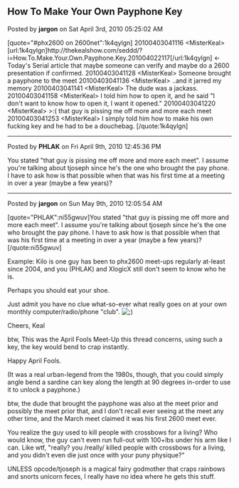 ## How To Make Your Own Payphone Key
Posted by **jargon** on Sat April 3rd, 2010 05:25:02 AM

[quote=&quot;#phx2600 on 2600net&quot;:1k4qylgn]
20100403041116 &lt;MisterKeal&gt; [url:1k4qylgn]http&#58;//thekealshow&#46;com/seddd/?i=How&#46;To&#46;Make&#46;Your&#46;Own&#46;Payphone&#46;Key&#46;201004022117[/url:1k4qylgn] &lt;- Today's Serial article that maybe someone can verify and maybe do a 2600 presentation if confirmed.
20100403041128 &lt;MisterKeal&gt; Someone brought a payphone to the meet
20100403041136 &lt;MisterKeal&gt; ..and it jarred my memory
20100403041141 &lt;MisterKeal&gt; The dude was a jackass.
20100403041158 &lt;MisterKeal&gt; I told him how to open it, and he said &quot;I don't want to know how to open it, I want it opened.&quot;
20100403041220 &lt;MisterKeal&gt; &gt;:( that guy is pissing me off more and more each meet
20100403041253 &lt;MisterKeal&gt; I simply told him how to make his own fucking key and he had to be a douchebag.
[/quote:1k4qylgn]

--------------------------------------------------------------------------------

Posted by **PHLAK** on Fri April 9th, 2010 12:45:36 PM

You stated &quot;that guy is pissing me off more and more each meet&quot;. I assume you're talking about tjoseph since he's the one who brought the pay phone.  I have to ask how is that possible when that was his first time at a meeting in over a year (maybe a few years)?

--------------------------------------------------------------------------------

Posted by **jargon** on Sun May 9th, 2010 12:05:54 AM

[quote=&quot;PHLAK&quot;:ni55gwuv]You stated &quot;that guy is pissing me off more and more each meet&quot;. I assume you're talking about tjoseph since he's the one who brought the pay phone.  I have to ask how is that possible when that was his first time at a meeting in over a year (maybe a few years)?[/quote:ni55gwuv]

Example: Kilo is one guy has been to phx2600 meet-ups regularly at-least since 2004, and you (PHLAK) and XlogicX still don't seem to know who he is.

Perhaps you should eat your shoe.

Just admit you have no clue what-so-ever what really goes on at your own monthly computer/radio/phone &quot;club&quot;. <!-- s;) --><img src="{SMILIES_PATH}/icon_e_wink.gif" alt=";)" title="Wink" /><!-- s;) -->

Cheers, Keal

btw, This was the April Fools Meet-Up this thread concerns, using such a key, the key would bend to crap instantly.

Happy April Fools.

(It was a real urban-legend from the 1980s, though, that you could simply angle bend a sardine can key along the length at 90 degrees in-order to use it to unlock a payphone.)

btw, the dude that brought the payphone was also at the meet prior and possibly the meet prior that, and I don't recall ever seeing at the meet any other time, and the March meet claimed it was his first 2600 meet ever.

You realize the guy used to kill people with crossbows for a living? Who would know, the guy can't even run full-out with 100+lbs under his arm like I can. Like wtf, &quot;really? you /really/ killed people with crossbows for a living, and you didn't even die just once with your puny physique?&quot;

UNLESS opcode/tjoseph is a magical fairy godmother that craps rainbows and snorts unicorn feces, I really have no idea where he gets this stuff.
